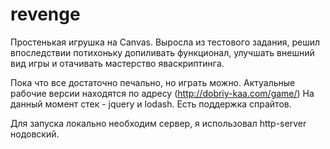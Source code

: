 # revenge

Простенькая игрушка на Canvas. Выросла из тестового задания, решил впоследствии потихоньку допиливать функционал, улучшать внешний вид игры и отачивать мастерство яваскриптинга.

Пока что все достаточно печально, но играть можно. Актуальные рабочие версии находятся по адресу (http://dobriy-kaa.com/game/)
На данный момент стек - jquery и lodash. Есть поддержка спрайтов.

Для запуска локально необходим сервер, я использовал http-server нодовский.

